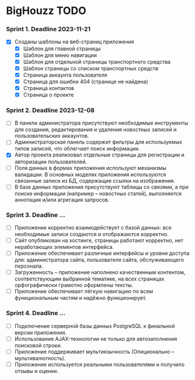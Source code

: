 # BigHouzz TODO

### Sprint 1. Deadline 2023-11-21

- [X] Созданы шаблоны на веб-страниц приложения
  - [X] Шаблон для главной страницы
  - [X] Шаблон для меню навигации
  - [X] Шаблон для отдельной страницы транспортного средства
  - [X] Шаблон страницы со списком транспортных средств
  - [X] Страница аккаунта пользователя
  - [X] Страница для ошибки 404 (странице не найдена)
  - [X] Страница контактов
  - [X] Страница о проекте

### Sprint 2. Deadline 2023-12-08

  - [ ] В панели администратора присутствуют необходимые инструменты для создания,
редактирования и удаления новостных записей и пользовательских аккаунтов.
  - [ ] Администраторская панель содержит фильтры для используемых типов записей, что
облегчает поиск информации.
  - [X] Автор проекта реализовал отдельные страницы для регистрации и авторизации
пользователей.
  - [ ] Поля данных в формах приложения используют механизмы валидации. В основных
моделях приложения используются связанные записи из БД, содержащие ссылки на
изображения.
  - [ ] В базе данных приложения присутствуют таблицы со связями, а при поиске информации
(например – новостных статей), выполняется аннотация и/или агрегация запросов.

### Sprint 3. Deadline ...

  - [ ] Приложение корректно взаимодействует с базой данных: все необходимые записи
создаются и отображаются корректно.
  - [ ] Сайт опубликован на хостинге, страницы работают корректно, нет неработающих
элементов интерфейса.
  - [ ] Приложение обеспечивает различные интерфейсы и уровни доступа для: администратора
сайта, пользователя сайта, обслуживающего персонала.
  - [ ] Загруженность – приложение наполнено качественным контентом, соответствующим
выбранной тематике, на всех страницах орфографически грамотно оформлены тексты.
  - [ ] Приложение обеспечивает лёгкую навигацию по всем функциональным частям и надёжно
функционирует.

### Sprint 4. Deadline ...

  - [ ] Подключение серверной базы данных PostgreSQL к финальной версии приложения.
  - [ ] Использование AJAX-технологии не только для автозаполнения поисковой строки.
  - [ ] Приложение поддерживает мультиязычность (Опиционально – мультивалютность).
  - [ ] Приложение используется реальными пользователями и получило отзывы и оценки.